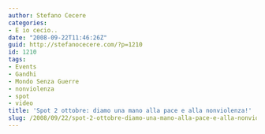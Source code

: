 ```yaml
---
author: Stefano Cecere
categories:
- E io cecio..
date: "2008-09-22T11:46:26Z"
guid: http://stefanocecere.com/?p=1210
id: 1210
tags:
- Events
- Gandhi
- Mondo Senza Guerre
- nonviolenza
- spot
- video
title: 'Spot 2 ottobre: diamo una mano alla pace e alla nonviolenza!'
slug: /2008/09/22/spot-2-ottobre-diamo-una-mano-alla-pace-e-alla-nonviolenza/
---
```


